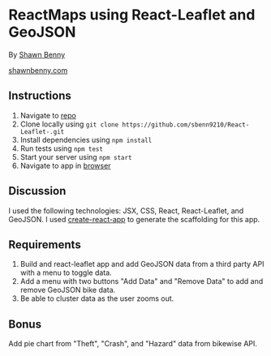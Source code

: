 # ReactMaps using React-Leaflet and GeoJSON

By [Shawn Benny](mailto:shawn.benny92@gmail.com)

[shawnbenny.com](http://shawnbenny.com/)

## Instructions

1. Navigate to [repo](https://github.com/sbenn9210/React-Leaflet-)
2. Clone locally using
   `git clone https://github.com/sbenn9210/React-Leaflet-.git`
3. Install dependencies using `npm install`
4. Run tests using `npm test`
5. Start your server using `npm start`
6. Navigate to app in [browser](http://localhost:3000)

## Discussion

I used the following technologies: JSX, CSS, React, React-Leaflet, and GeoJSON.
I used [create-react-app](https://goo.gl/26jfy4)
to generate the scaffolding for this app.

## Requirements

1. Build and react-leaflet app and add GeoJSON data from a third party API with a menu to toggle data. 
2. Add a menu with two buttons "Add Data" and "Remove Data" to add and remove GeoJSON bike data.
3. Be able to cluster data as the user zooms out.

## Bonus 

Add pie chart from "Theft", "Crash", and "Hazard" data from bikewise API.


